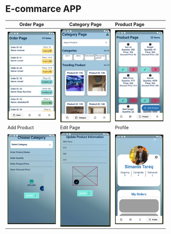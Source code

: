 
# E-commarce APP







| Order Page | Category Page     | Product Page     |
| --------  | -------  | :------------------------- |
| ![orderPage](https://github.com/SimantoTareq/Flutter-Practise/blob/main/order_app/read/orderPage.PNG)  | ![categoryPage](https://github.com/SimantoTareq/Flutter-Practise/blob/main/order_app/read/categoryPage.PNG) |   ![productPage](https://github.com/SimantoTareq/Flutter-Practise/blob/main/order_app/read/productPage.PNG)                          |
| Add Product | Edit Page     | Profile            |
| ![addPage](https://github.com/SimantoTareq/Flutter-Practise/blob/main/order_app/read/addProductPage.PNG)            | ![editPage](https://github.com/SimantoTareq/Flutter-Practise/blob/main/order_app/read/editPage.PNG)         | ![proflePage](https://github.com/SimantoTareq/Flutter-Practise/blob/main/order_app/read/profilePage.PNG)         |


